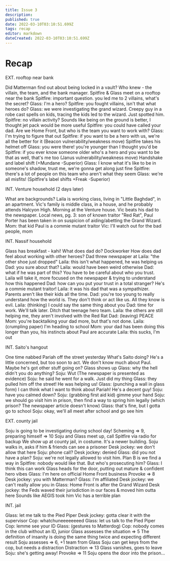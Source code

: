 ```yaml
---
title: Issue 3
description: 
published: true
date: 2022-03-10T03:10:51.699Z
tags: recap
editor: markdown
dateCreated: 2022-03-10T03:10:51.699Z
---
```


# Recap
EXT. rooftop near bank

Did Matterman find out about being locked in a vault? Who knew - the villain, the team, and the bank manager.
Spitfire & Glass meet on a rooftop near the bank
Spitfire: important question. you led me to 2 villains, what's the secret?
Glass: I'm a hero?
Spitfire: you fought villains, isn't that what heroes do?
Glass: we were investigating the grand wizard. Creepy guy in a robe cast spells on kids, tracing the kids led to the wizard. Just spotted him.
Spitfire: no villain activity? Sounds like being on the ground is better, I thought jet pack would be more useful
Spitfire: you could have called your dad. Are we Home Front, but who is the team you want to work with?
Glass: I'm trying to figure that out
Spitfire: if you want to be a hero with us, we're all the better for it
(Beacon vulnerability/weakness move)
Spitfire takes his helmet off
Glass: you were there! you're younger than I thought you'd be
Spitfire: if you ever know someone older who's a hero and you want to be that as well, that's me too
(Janus vulnerability/weakness move)
Handshake and label shift (+Mundane -Superior)
Glass: I know what it's like to be in someone's shadow, trust me, we're gonna get along just fine
Spitfire: there's a lot of people on this team who aren't what they seem 
Glass: we're all misfits!
(Spitfire's label shifts +Freak -Superior)

INT. Venture household (2 days later)

What are backgrounds? Laila is working class, living in "Little Baghdad", in an apartment. Vic's family is middle class, in a house, and he probably attends Halcyon High.
Morning at the Venture house. Vic beats his dad to the newspaper.
Local news, pg. 3: son of known traitor "Red Rat", Paul Porter has been taken in on suspicion of aiding/abetting the Grand Wizard.
Mom: that kid Paul is a commie mutant traitor
Vic: I'll watch out for the bad people, mom

INT. Nassif household

Glass has breakfast - kahi!
What does dad do? Dockworker
How does dad feel about working with other heroes? Dad threw newspaper at Laila: "the other shoe just dropped"
Laila: this isn't what happened, he was helping us
Dad: you sure about that?
Laila: would have been weird otherwise
Dad: what if he was part of this? You have to be careful about who you trust.
Laila will take it, more focused on the newspaper & trying to understand how this happened
Dad: how can you put your trust in a total stranger? He's a commie mutant traitor!
Laila: it was his dad that was a sympathizer. Parents aren't like their kids all the time.
Dad: you're too young to really understand how the world is. They don't think or act like us. All they know is evil.
Laila: (thinking) I could say the same thing about you
Dad: time for work. We'll talk later. Ditch that teenage hero team.
Laila: the others are still helping me, they aren't involved with the Red Rat
Dad: (leaving) PEACE
Mom: you're backtalking your dad more, but that's not done.
Laila: (crumpling paper) I'm heading to school
Mom: your dad has been doing this longer than you, his instincts about Paul are accurate
Laila: this sucks, I'm out

INT. Saito's hangout

One time nabbed Pariah off the street yesterday
What's Saito doing? He's a little concerned, but too soon to act. We don't know much about Paul. Maybe he's got other stuff going on?
Glass shows up
Glass: why the hell didn't you do anything?
Soju: Wut
(The newspaper is presented as evidence)
Soju: he said he went for a walk. Just did my thing
Glass: they pulled him off the street! He was helping us!
Glass: (punching a wall in glass form) I can think what I want to think about Pariah! He's a decent guy!
Soju: have you calmed down?
Soju: (grabbing first aid kid) gimme your hand
Soju: we should go visit him in prison, then find a way to spring him legally
(which prison? The newspaper article doesn't know)
Glass: that's fine, but I gotta go to school
Soju: okay, we'll all meet after school and go see him

EXT. county jail

Soju is going to be investigating during school day!
Scheming => 9, preparing himself => 10
Soju and Glass meet up, call Spitfire via radio for backup
We show up at county jail, in costume. It's a newer building.
Soju walks in, asks if him & friends can see a prisoner
Desk jockey: we don't allow that here
Soju: phone call?
Desk jockey: denied
Glass: did you not have a plan?
Soju: we're not legally allowed to visit him. Plan B is we find a way in
Spitfire: nobody would like that. But who's prosecuting him?
Glass: I think this can work
Glass heads for the door, putting out mature & confident hero vibes
Glass: I'm here on official Home Front business
Provoke => 8
Desk jockey: you with Matterman?
Glass: I'm affiliated
Desk jockey: we can't really allow you in
Glass: Home Front is after the Grand Wizard
Desk jockey: the Feds waved their jurisdiction in our faces & moved him outta here
Sounds like AEGIS took him
Vic has a terrible plan

INT. jail

Glass: let me talk to the Pied Piper
Desk jockey: gotta clear it with the supervisor
Cop: whatchuneeeeeeeed
Glass: let us talk to the Pied Piper
Cop: lemme see your ID
Glass: (gestures to Matterdog)
Cop: nobody comes in the club without an ID, junior
Glass assesses the situation => 5
The definition of insanity is doing the same thing twice and expecting different result
Soju assesses => 6, +1 team from Glass
Soju can get keys from the cop, but needs a distraction
Distraction => 13
Glass vanishes, goes to leave
Soju: she's getting away!
Provoke => 11
Soju opens the door into the prison...